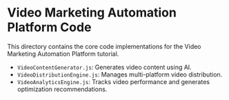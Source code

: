 # Video Marketing Automation Platform Code

This directory contains the core code implementations for the Video Marketing Automation Platform tutorial.

- `VideoContentGenerator.js`: Generates video content using AI.
- `VideoDistributionEngine.js`: Manages multi-platform video distribution.
- `VideoAnalyticsEngine.js`: Tracks video performance and generates optimization recommendations.
